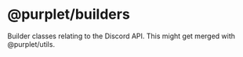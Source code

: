 # @purplet/builders

Builder classes relating to the Discord API. This might get merged with @purplet/utils.
